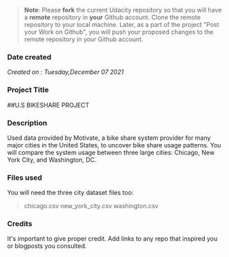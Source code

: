 >**Note**: Please **fork** the current Udacity repository so that you will have a **remote** repository in **your** Github account. Clone the remote repository to your local machine. Later, as a part of the project "Post your Work on Github", you will push your proposed changes to the remote repository in your Github account.

### Date created
*Created on : Tuesday,December 07 2021*

### Project Title
##U.S BIKESHARE PROJECT

### Description
Used data provided by Motivate, a bike share system provider for many major cities in the United States, to uncover bike share usage patterns. You will compare the system usage between three large cities: Chicago, New York City, and Washington, DC.



### Files used
You will need the three city dataset files too:
>chicago.csv
>new_york_city.csv
>washington.csv

### Credits
It's important to give proper credit. Add links to any repo that inspired you or blogposts you consulted.

